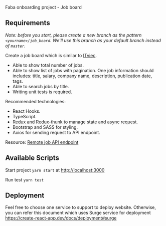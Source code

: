 Faba onboarding project - Job board

## Requirements
*Note: before you start, please create a new branch as the pattern `<yourname>/job_board`. We'll use this branch as your default branch instead of `master`.*

Create a job board which is similar to [ITviec](https://itviec.com/).
- Able to show total number of jobs.
- Able to show list of jobs with pagination. One job information should includes: title, salary, company name, description, publication date, tags.
- Able to search jobs by title.
- Writing unit tests is required.

Recommended technologies:
- React Hooks.
- TypeScript.
- Redux and Redux-thunk to manage state and async request.
- Bootstrap and SASS for styling.
- Axios for sending request to API endpoint.

Resource: [Remote job API endpoint](https://remotive.io/api/remote-jobs)

## Available Scripts

Start project `yarn start` at [http://localhost:3000](http://localhost:3000)

Run test `yarn test`

## Deployment

Feel free to choose one service to support to deploy website. Otherwise, you can refer this document which uses Surge service for deployment https://create-react-app.dev/docs/deployment#surge
